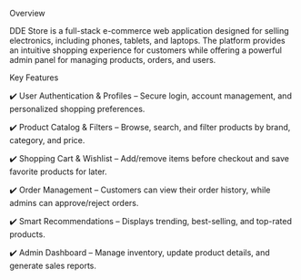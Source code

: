 Overview

DDE Store is a full-stack e-commerce web application designed for selling electronics, including phones, tablets, and laptops. The platform provides an intuitive shopping experience for customers while offering a powerful admin panel for managing products, orders, and users.

Key Features

✔️ User Authentication & Profiles – Secure login, account management, and personalized shopping preferences.

✔️ Product Catalog & Filters – Browse, search, and filter products by brand, category, and price.

✔️ Shopping Cart & Wishlist – Add/remove items before checkout and save favorite products for later.

✔️ Order Management – Customers can view their order history, while admins can approve/reject orders.

✔️ Smart Recommendations – Displays trending, best-selling, and top-rated products.

✔️ Admin Dashboard – Manage inventory, update product details, and generate sales reports.
